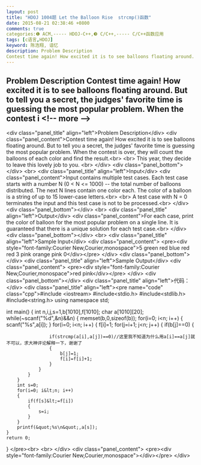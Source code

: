 ```yaml
---
layout: post
title: "HDOJ 1004题 Let the Balloon Rise  strcmp()函数"
date: 2015-08-21 02:38:46 +0800
comments: true
categories:❶ ACM,----- HDOJ-C++,❸ C/C++,----- C/C++函数应用
tags: [c语言,HDOJ]
keyword: 陈浩翔, 谙忆
description: Problem Description
Contest time again! How excited it is to see balloons floating around. But to tell you a secret, the judges' favorite time is guessing the most popular problem. When the contest i 
---
```



Problem Description
Contest time again! How excited it is to see balloons floating around. But to tell you a secret, the judges' favorite time is guessing the most popular problem. When the contest i
&#60;!-- more --&#62;
----------


&#60;div class="panel_title" align="left"&#62;Problem Description&#60;/div&#62;
&#60;div class="panel_content"&#62;Contest time again! How excited it is to see balloons floating around. But to tell you a secret, the judges' favorite time is guessing the most popular problem. When the contest is over, they will count the balloons of each color
 and find the result.&#60;br&#62;
&#60;br&#62;
This year, they decide to leave this lovely job to you. &#60;br&#62;
&#60;/div&#62;
&#60;div class="panel_bottom"&#62;&#60;/div&#62;
&#60;br&#62;
&#60;div class="panel_title" align="left"&#62;Input&#60;/div&#62;
&#60;div class="panel_content"&#62;Input contains multiple test cases. Each test case starts with a number N (0 &lt; N &lt;= 1000) -- the total number of balloons distributed. The next N lines contain one color each. The color of a balloon is a string of up to 15 lower-case
 letters.&#60;br&#62;
&#60;br&#62;
A test case with N = 0 terminates the input and this test case is not to be processed.&#60;br&#62;
&#60;/div&#62;
&#60;div class="panel_bottom"&#62;&#60;/div&#62;
&#60;br&#62;
&#60;div class="panel_title" align="left"&#62;Output&#60;/div&#62;
&#60;div class="panel_content"&#62;For each case, print the color of balloon for the most popular problem on a single line. It is guaranteed that there is a unique solution for each test case.&#60;br&#62;
&#60;/div&#62;
&#60;div class="panel_bottom"&#62;&#60;/div&#62;
&#60;br&#62;
&#60;div class="panel_title" align="left"&#62;Sample Input&#60;/div&#62;
&#60;div class="panel_content"&#62;
&#60;pre&#62;&#60;div style="font-family:Courier New,Courier,monospace"&#62;5
green
red
blue
red
red
3
pink
orange
pink
0&#60;/div&#62;&#60;/pre&#62;
&#60;/div&#62;
&#60;div class="panel_bottom"&#62;&#60;/div&#62;
&#60;div class="panel_title" align="left"&#62;Sample Output&#60;/div&#62;
&#60;div class="panel_content"&#62;
&#60;pre&#62;&#60;div style="font-family:Courier New,Courier,monospace"&#62;red
pink&#60;/div&#62;&#60;/pre&#62;
&#60;/div&#62;
&#60;div class="panel_bottom"&#62;&#60;/div&#62;
&#60;div class="panel_title" align="left"&#62;代码：&#60;/div&#62;
&#60;div class="panel_title" align="left"&#62;&#60;pre name="code" class="cpp"&#62;#include &lt;iostream&gt;
#include&lt;stdio.h&gt;
#include&lt;stdlib.h&gt;
#include&lt;string.h&gt;
using namespace std;

int main()
{
    int n,i,j,s=1,b[1010],f[1010];
    char a[1010][20];
    while(~scanf(&quot;%d&quot;,&amp;n)&amp;&amp;n)
    {
        memset(b,0,sizeof(b));
        for(i=0; i&lt;n; i++)
        {
            scanf(&quot;%s&quot;,a[i]);
        }
        for(i=0; i&lt;n; i++)
        {
            f[i]=1;
            for(j=i+1; j&lt;n; j++)
            {
                if(b[j]==0)
                {

                    if(strcmp(a[i],a[j])==0)//这里我不知道为什么用a[i]==a[j]就不可以，求大神评论解释一下，谢谢了
                    {
                        b[j]=1;
                        f[i]=f[i]+1;
                    }
                }
            }
        }
        int s=0;
        for(i=0; i&lt;n; i++)
        {
            if(f[s]&lt;=f[i])
            {
                s=i;
            }
        }
        printf(&quot;%s\n&quot;,a[s]);
    }
    return 0;
}
&#60;/pre&#62;&#60;br&#62;
&#60;br&#62;
&#60;/div&#62;
&#60;div class="panel_content"&#62;
&#60;pre&#62;&#60;div style="font-family:Courier New,Courier,monospace"&#62;&#60;/div&#62;&#60;/pre&#62;
&#60;/div&#62;
